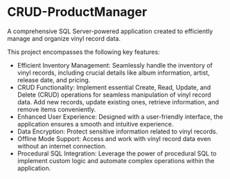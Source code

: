 # CRUD-ProductManager
A comprehensive SQL Server-powered application created to efficiently manage and organize vinyl record data. 

This project encompasses the following key features:
- Efficient Inventory Management: Seamlessly handle the inventory of vinyl records, including crucial details like album information, artist, release date, and pricing.
- CRUD Functionality: Implement essential Create, Read, Update, and Delete (CRUD) operations for seamless manipulation of vinyl record data. Add new records, update existing ones, retrieve information, and remove items conveniently.
- Enhanced User Experience: Designed with a user-friendly interface, the application ensures a smooth and intuitive experience.
- Data Encryption: Protect sensitive information related to vinyl records.
- Offline Mode Support: Access and work with vinyl record data even without an internet connection.
- Procedural SQL Integration: Leverage the power of procedural SQL to implement custom logic and automate complex operations within the application.
